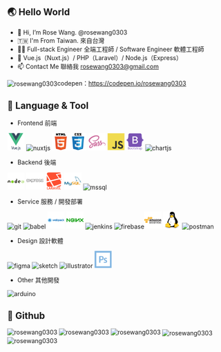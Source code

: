 
## 🌏 Hello World

- 👋 Hi, I’m Rose Wang. @rosewang0303
-  🇹🇼 I'm From Taiwan. 來自台灣
- 👩‍💻 Full-stack Engineer 全端工程師 / Software Engineer 軟體工程師 
- 🌱 Vue.js（Nuxt.js）/ PHP（Laravel）/ Node.js（Express）
- 📫 Contact Me 聯絡我 rosewang0303@gmail.com


<img align="center" src="https://raw.githubusercontent.com/rahuldkjain/github-profile-readme-generator/master/src/images/icons/Social/codepen.svg" alt="rosewang0303" height="30" width="40" />codepen：<a href="https://codepen.io/rosewang0303" target="_blank">https://codepen.io/rosewang0303</a>

## 🔧  Language & Tool
- Frontend 前端

<img src="https://raw.githubusercontent.com/devicons/devicon/master/icons/vuejs/vuejs-original-wordmark.svg" alt="vuejs" width="40" height="40"/> <img src="https://www.vectorlogo.zone/logos/nuxtjs/nuxtjs-icon.svg" alt="nuxtjs" width="40" height="40"/> <img src="https://raw.githubusercontent.com/devicons/devicon/master/icons/html5/html5-original-wordmark.svg" alt="html5" width="40" height="40"/><img src="https://raw.githubusercontent.com/devicons/devicon/master/icons/css3/css3-original-wordmark.svg" alt="css3" width="40" height="40"/> <img src="https://raw.githubusercontent.com/devicons/devicon/master/icons/sass/sass-original.svg" alt="sass" width="40" height="40"/> <img src="https://raw.githubusercontent.com/devicons/devicon/master/icons/javascript/javascript-original.svg" alt="javascript" width="40" height="40"/> <img src="https://raw.githubusercontent.com/devicons/devicon/master/icons/bootstrap/bootstrap-plain-wordmark.svg" alt="bootstrap" width="40" height="40"/> <img src="https://www.chartjs.org/media/logo-title.svg" alt="chartjs" width="40" height="40"/>


- Backend 後端

<img src="https://raw.githubusercontent.com/devicons/devicon/master/icons/nodejs/nodejs-original-wordmark.svg" alt="nodejs" width="40" height="40"/> <img src="https://raw.githubusercontent.com/devicons/devicon/master/icons/express/express-original-wordmark.svg" alt="express" width="40" height="40"/> <img src="https://raw.githubusercontent.com/devicons/devicon/master/icons/laravel/laravel-plain-wordmark.svg" alt="laravel" width="40" height="40"/> <img src="https://raw.githubusercontent.com/devicons/devicon/master/icons/mysql/mysql-original-wordmark.svg" alt="mysql" width="40" height="40"/> <img src="https://www.svgrepo.com/show/303229/microsoft-sql-server-logo.svg" alt="mssql" width="40" height="40"/>

- Service 服務 / 開發部署

<img src="https://www.vectorlogo.zone/logos/git-scm/git-scm-icon.svg" alt="git" width="40" height="40"/>  <img src="https://www.vectorlogo.zone/logos/babeljs/babeljs-icon.svg" alt="babel" width="40" height="40"/> <img src="https://raw.githubusercontent.com/devicons/devicon/d00d0969292a6569d45b06d3f350f463a0107b0d/icons/webpack/webpack-original-wordmark.svg" alt="webpack" width="40" height="40"/> <img src="https://raw.githubusercontent.com/devicons/devicon/master/icons/nginx/nginx-original.svg" alt="nginx" width="40" height="40"/> <img src="https://www.vectorlogo.zone/logos/jenkins/jenkins-icon.svg" alt="jenkins" width="40" height="40"/> <img src="https://www.vectorlogo.zone/logos/firebase/firebase-icon.svg" alt="firebase" width="40" height="40"/><img src="https://raw.githubusercontent.com/devicons/devicon/master/icons/amazonwebservices/amazonwebservices-original-wordmark.svg" alt="aws" width="40" height="40"/>  <img src="https://raw.githubusercontent.com/devicons/devicon/master/icons/linux/linux-original.svg" alt="linux" width="40" height="40"/> <img src="https://www.vectorlogo.zone/logos/getpostman/getpostman-icon.svg" alt="postman" width="40" height="40"/>

- Design 設計軟體

<img src="https://www.vectorlogo.zone/logos/figma/figma-icon.svg" alt="figma" width="40" height="40"/> <img src="https://www.vectorlogo.zone/logos/sketchapp/sketchapp-icon.svg" alt="sketch" width="40" height="40"/> <img src="https://www.vectorlogo.zone/logos/adobe_illustrator/adobe_illustrator-icon.svg" alt="illustrator" width="40" height="40"/> <img src="https://raw.githubusercontent.com/devicons/devicon/master/icons/photoshop/photoshop-line.svg" alt="photoshop" width="40" height="40"/>


- Other 其他開發

<img src="https://cdn.worldvectorlogo.com/logos/arduino-1.svg" alt="arduino" width="40" height="40"/>

## 🔧  Github
<img src="https://komarev.com/ghpvc/?username=rosewang0303&label=Profile%20views&color=0e75b6&style=flat" alt="rosewang0303" />

<img src="https://github-readme-stats.vercel.app/api/top-langs?username=rosewang0303&show_icons=true&locale=en&layout=compact" alt="rosewang0303" />

<img src="https://github-profile-trophy.vercel.app/?username=rosewang0303" alt="rosewang0303" />

<img align="center" src="https://github-readme-stats.vercel.app/api?username=rosewang0303&show_icons=true&locale=en" alt="rosewang0303" />

<img align="center" src="https://github-readme-streak-stats.herokuapp.com/?user=rosewang0303&" alt="rosewang0303" />

